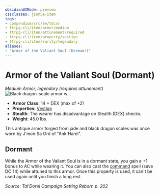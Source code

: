 ```yaml
---
obsidianUIMode: preview
cssclasses: json5e-item
tags:
- compendium/src/5e/tdcsr
- ttrpg-cli/item/armor/medium
- ttrpg-cli/item/attunement/required
- ttrpg-cli/item/property/vestige
- ttrpg-cli/item/rarity/legendary
aliases: 
- "Armor of the Valiant Soul (Dormant)"
---
```

# Armor of the Valiant Soul (Dormant)
*Medium Armor, legendary (requires attunement)*  
![Black dragon-scale armor w...](/3-Mechanics/CLI/items/img/armorofthevaliantsoul.webp#right "Black dragon-scale armor with a red sash, gold shoulder plates, and an emerald breastplate and collar with draconic markings.")  

- **Armor Class**: 14 + DEX (max of +2)
- **Properties**: [Vestige](/3-Mechanics/CLI/rules/item-properties.md#Vestige)
- **Stealth**: The wearer has disadvantage on Stealth (DEX) checks.
- **Weight**: 45.0 lbs.

This antique armor forged from jade and black dragon scales was once worn by J'mon Sa Ord of "Ank'Harel".

## Dormant

While the Armor of the Valiant Soul is in a dormant state, you gain a +1 bonus to AC while wearing it. You can also cast the [command](/3-Mechanics/CLI/spells/command.md) spell (save DC 14) while attuned to this armor. Once this property is used, it can't be used again until you finish a long rest.

*Source: Tal'Dorei Campaign Setting Reborn p. 202*